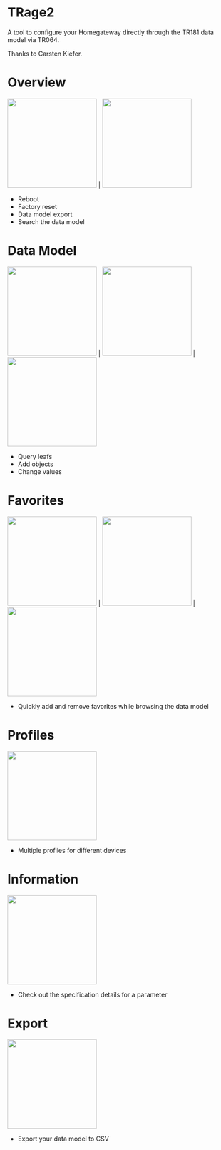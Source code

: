# TRage2

A tool to configure your Homegateway directly through the TR181 data model via TR064.

Thanks to Carsten Kiefer.

# Overview
<img src="https://github.com/Ragingart/TRage/blob/master/screenshots/overview.png" width=200 /> | <img src="https://github.com/Ragingart/TRage/blob/master/screenshots/search.png" width=200 />

- Reboot
- Factory reset
- Data model export
- Search the data model

# Data Model
<img src="https://github.com/Ragingart/TRage/blob/master/screenshots/nodelist.png" width=200 /> | <img src="https://github.com/Ragingart/TRage/blob/master/screenshots/leaflist.png" width=200 /> | <img src="https://github.com/Ragingart/TRage/blob/master/screenshots/leafqueried.png" width=200 />

- Query leafs
- Add objects
- Change values

# Favorites
<img src="https://github.com/Ragingart/TRage/blob/master/screenshots/addfavs.png" width=200 /> | <img src="https://github.com/Ragingart/TRage/blob/master/screenshots/selfavs.png" width=200 /> | <img src="https://github.com/Ragingart/TRage/blob/master/screenshots/toggle.png" width=200 />

- Quickly add and remove favorites while browsing the data model

# Profiles
<img src="https://github.com/Ragingart/TRage/blob/master/screenshots/profiles.png" width=200 />

- Multiple profiles for different devices

# Information
<img src="https://github.com/Ragingart/TRage/blob/master/screenshots/info.png" width=200 />

- Check out the specification details for a parameter

# Export
<img src="https://github.com/Ragingart/TRage/blob/master/screenshots/export.png" width=200 />

- Export your data model to CSV
